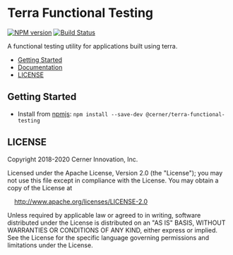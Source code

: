 # Terra Functional Testing

[![NPM version](https://badgen.net/npm/v/@cerner/terra-functional-testing)](https://www.npmjs.com/package/@cerner/terra-functional-testing)
[![Build Status](https://badgen.net/travis/cerner/terra-toolkit)](https://travis-ci.com/cerner/terra-toolkit)

A functional testing utility for applications built using terra.

- [Getting Started](#getting-started)
- [Documentation](https://github.com/cerner/terra-toolkit/tree/master/packages/terra-functional-testing/README.md)
- [LICENSE](#license)

## Getting Started

- Install from [npmjs](https://www.npmjs.com): `npm install --save-dev @cerner/terra-functional-testing`

## LICENSE

Copyright 2018-2020 Cerner Innovation, Inc.

Licensed under the Apache License, Version 2.0 (the "License"); you may not use this file except in compliance with the License. You may obtain a copy of the License at

&nbsp;&nbsp;&nbsp;&nbsp;http://www.apache.org/licenses/LICENSE-2.0

Unless required by applicable law or agreed to in writing, software distributed under the License is distributed on an "AS IS" BASIS, WITHOUT WARRANTIES OR CONDITIONS OF ANY KIND, either express or implied. See the License for the specific language governing permissions and limitations under the License.
